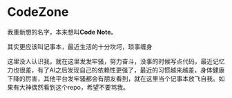# CodeZone

我重新想的名字，本来想叫**Code Note**。

其实更应该叫记事本，最近生活的十分坎坷，琐事缠身

这里没人认识我，就在这里发发牢骚，努力奋斗，没事的时候写点代码，最近记忆力也很差，有了AI之后发现自己的依赖性更强了，最近的习惯越来越差，身体健康下降的厉害，其他平台发牢骚都会有朋友看到，就在这里当个记事本放飞自我。如果有大神偶然看到这个repo，希望不要骂我。

